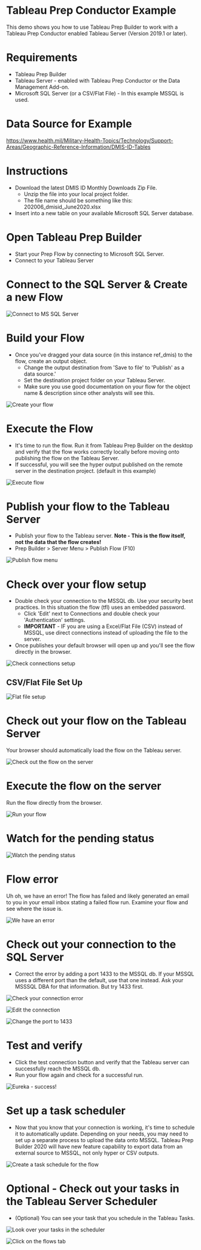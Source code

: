 # Tableau Prep Conductor Example


This demo shows you how to use Tableau Prep Builder to work with a Tableau Prep Conductor enabled Tableau Server (Version 2019.1 or later).

# Requirements #

* Tableau Prep Builder
* Tableau Server - enabled with Tableau Prep Conductor or the Data Management Add-on.
* Microsoft SQL Server (or a CSV/Flat File) - In this example MSSQL is used.

# Data Source for Example #

https://www.health.mil/Military-Health-Topics/Technology/Support-Areas/Geographic-Reference-Information/DMIS-ID-Tables

# Instructions #

* Download the latest DMIS ID Monthly Downloads Zip File.
  * Unzip the file into your local project folder.
  * The file name should be something like this: 202006_dmisid_June2020.xlsx
* Insert into a new table on your available Microsoft SQL Server database.

# Open Tableau Prep Builder #

* Start your Prep Flow by connecting to Microsoft SQL Server. 
* Connect to your Tableau Server

# Connect to the SQL Server & Create a new Flow #

![Connect to MS SQL Server](img/prepbuilder_step1_connect.png)

# Build your Flow #

* Once you've dragged your data source (in this instance ref_dmis) to the flow, create an output object.
  * Change the output destination from 'Save to file' to 'Publish' as a data source.'
  * Set the destination project folder on your Tableau Server.
  * Make sure you use good documentation on your flow for the object name & description since other analysts will see this.

![Create your flow](img/prepbuilder_step2_createflow.png)

# Execute the Flow #

* It's time to run the flow.   Run it from Tableau Prep Builder on the desktop and verify that the flow works correctly locally before moving onto publishing the flow on the Tableau Server.
* If successful, you will see the hyper output published on the remote server in the destination project. (default in this example)


![Execute flow](img/prepbuilder_step3_execute_and_check.png)

# Publish your flow to the Tableau Server #

* Publish your flow to the Tableau server.  __Note - This is the flow itself, not the data that the flow creates!__
* Prep Builder > Server Menu > Publish Flow (F10)

![Publish flow menu](img/prepbuilder_step4_publishflow_menu.png)

# Check over your flow setup #

* Double check your connection to the MSSQL db.   Use your security best practices.  In this situation the flow (tfl) uses an embedded password.
  * Click 'Edit' next to Connections and double check your 'Authentication' settings. 
  * **IMPORTANT** - IF you are using a Excel/Flat File (CSV) instead of MSSQL, use direct connections instead of uploading the file to the server.
* Once publishes your default browser will open up and you'll see the flow directly in the browser.

![Check connections setup](img/prepbuilder_step5_publishflow_setup.png)

## CSV/Flat File Set Up ##
![Flat file setup](img/prepbuilder_step5_directfile_connects.png)


# Check out your flow on the Tableau Server #

Your browser should automatically load the flow on the Tableau server.

![Check out the flow on the server](img/prepbuilder_step6_doublecheck_on_server.png)

# Execute the flow on the server #

Run the flow directly from the browser.

![Run your flow](img/prepbuilder_step7_runflow.png)

# Watch for the pending status #

![Watch the pending status](img/prepbuilder_step7_pending.png)

# Flow error #

Uh oh, we have an error! The flow has failed and likely generated an email to you in your email inbox stating a failed flow run.
Examine your flow and see where the issue is.

![We have an error](img/prepbuilder_step8_error.png)

# Check out your connection to the SQL Server #

* Correct the error by adding a port 1433 to the MSSQL db.   If your MSSQL uses a different port than the default, use that one instead.  Ask your MSSSQL DBA for that information.  But try 1433 first.

![Check your connection error](img/prepbuilder_step9_checkconnection.png)

![Edit the connection](img/prepbuilder_step10_editconnection.png)

![Change the port to 1433](img/prepbuilder_step12_editport.png)


# Test and verify #

* Click the test connection button and verify that the Tableau server can successfully reach the MSSQL db.
* Run your flow again and check for a successful run.


![Eureka - success!](img/prepbuilder_step13_success.png)

# Set up a task scheduler #

* Now that you know that your connection is working, it's time to schedule it to automatically update. Depending on your needs, you may need to set up a separate process to upload the data onto MSSQL.   Tableau Prep Builder 2020 will have new feature capability to export data from an external source to MSSQL, not only hyper or CSV outputs.   

![Create a task schedule for the flow](img/prepbuilder_step14_createschedule.png)

# Optional - Check out your tasks in the Tableau Server Scheduler #

* (Optional) You can see your task that you schedule in the Tableau Tasks.

![Look over your tasks in the scheduler](img/prepbuilder_step15_checktasks.png)


![Click on the flows tab](img/prepbuilder_step16_checkflows.png)

